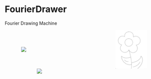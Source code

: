 # FourierDrawer
Fourier Drawing Machine
<div style="display: flex; justify-content: center; align-items: center;">
    <img src="images/output1.gif" width="300" style="margin: 0;">
    <img src="images/image1.jpg" width="100" style="margin: 0;">
</div>



<div style="display: flex; justify-content: center;">
    <img src="images/output.gif" width="300">
</div>
